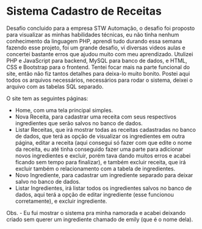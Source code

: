 # Sistema Cadastro de Receitas

Desafio concluido para a empresa STW Automação, o desafio foi proposto para visualizar as minhas habilidades técnicas, eu não tinha nenhum conhecimento da linguagem PHP, aprendi tudo durando essa semana fazendo esse projeto, foi um grande desafio, vi diversas videos aulas e concertei bastante erros que ajudou muito com meu aprendizado. Utulizei PHP e JavaScript para backend, MySQL para banco de dados, e HTML, CSS e Bootstrap para o frontend. Tentei focar mais na parte funcional do site, então não fiz tantos detalhes para deixa-lo muito bonito. Postei aqui todos os arquivos necessários, necessários para rodar o sistema, deixei o arquivo com as tabelas SQL separado.

O site tem as seguintes páginas:

- Home, com uma tela principal simples.
- Nova Receita, para cadastrar uma receita com seus respectivos ingredientes que serão salvos no banco de dados.
- Listar Receitas, que irá mostrar todas as receitas cadastradas no banco de dados, que terá as opção de visualizar os ingredientes em outra página, editar a receita (aqui consegui só fazer com que edite o nome da receita, eu até tinha conseguido fazer uma parte para adicionar novos ingredientes e excluir, porém tava dando muitos erros e acabei ficando sem tempo para finalizar), e também excluir receita, que irá excluir também o relacionamento com a tabela de ingredientes.
- Novo Ingrediente, para cadastrar um ingrediente separado para deixar salvo no banco de dados.
- Listar Ingredientes, irá listar todos os ingredientes salvos no banco de dados, aqui terá a opção de editar ingrediente (esse funcionou corretamente), e excluir ingrediente.

Obs. - Eu fui mostrar o sistema pra minha namorada e acabei deixando criado sem querer um ingrediente chamado de emily (que é o nome dela).
